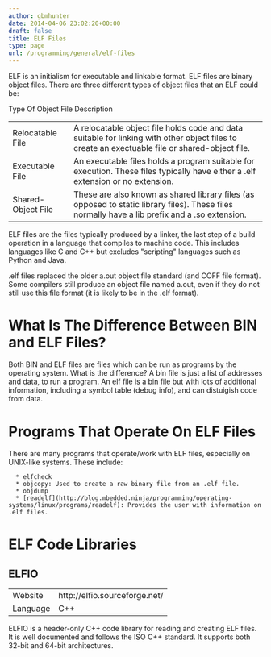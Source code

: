 ```yaml
---
author: gbmhunter
date: 2014-04-06 23:02:20+00:00
draft: false
title: ELF Files
type: page
url: /programming/general/elf-files
---
```


ELF is an initialism for executable and linkable format. ELF files are binary object files. There are three different types of object files that an ELF could be:



<table >
	<tbody >
		<tr >
			Type Of Object File
			Description
		</tr>
		<tr >
			
<td >Relocatable File
</td>
			
<td >A relocatable object file holds code and data suitable for linking with other object files to create an exectuable file or shared-object file.
</td>
		</tr>
		<tr >
			
<td >Executable File
</td>
			
<td >An executable files holds a program suitable for execution. These files typically have either a .elf extension or no extension.
</td>
		</tr>
		<tr >
			
<td >Shared-Object File
</td>
			
<td >These are also known as shared library files (as opposed to static library files). These files normally have a lib prefix and a .so extension.
</td>
		</tr>
	</tbody>
</table>



ELF files are the files typically produced by a linker, the last step of a build operation in a language that compiles to machine code. This includes languages like C and C++ but excludes "scripting" languages such as Python and Java.





.elf files replaced the older a.out object file standard (and COFF file format). Some compilers still produce an object file named a.out, even if they do not still use this file format (it is likely to be in the .elf format).





# What Is The Difference Between BIN and ELF Files?





Both BIN and ELF files are files which can be run as programs by the operating system. What is the difference? A bin file is just a list of addresses and data, to run a program. An elf file is a bin file but with lots of additional information, including a symbol table (debug info), and can distuigish code from data.





# Programs That Operate On ELF Files





There are many programs that operate/work with ELF files, especially on UNIX-like systems. These include:






	  * elfcheck
	  * objcopy: Used to create a raw binary file from an .elf file.
	  * objdump
	  * [readelf](http://blog.mbedded.ninja/programming/operating-systems/linux/programs/readelf): Provides the user with information on .elf files.




# ELF Code Libraries





## ELFIO



<table >
	<tbody >
		<tr >
			
<td >Website
</td>
			
<td >http://elfio.sourceforge.net/
</td>
		</tr>
		<tr >
			
<td >Language
</td>
			
<td >C++
</td>
		</tr>
	</tbody>
</table>



ELFIO is a header-only C++ code library for reading and creating ELF files. It is well documented and follows the ISO C++ standard. It supports both 32-bit and 64-bit architectures.
